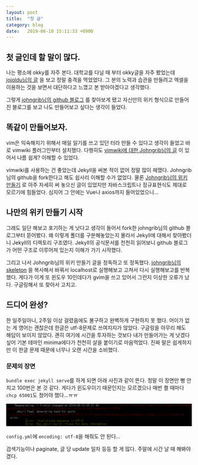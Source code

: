 ```yaml
---
layout: post
title:  "첫 글"
category: blog
date:   2019-06-10 15:11:33 +0900
---
```


## 첫 글인데 할 말이 많다.

나는 평소에 okky를 자주 본다. 대학교를 다닐 때 부터 okky글을 자주 봤었는데 [jojoldu님의 글](https://jojoldu.tistory.com/247) 을 보고 정말 충격을 먹었었다. 그 분의 노력과 습관을 만들려고 엑셀을 이용하는 것을 보면서 대단하다고 느꼈고 본 받아야겠다고 생각했다.

그렇게 [johngrib님의 github 블로그](https://johngrib.github.io/) 를 찾아보게 됐고 자신만의 위키 형식으로 만들어진 블로그를 보고 나도 만들어보고 싶다는 생각이 들었다.

## 똑같이 만들어보자.

vim은 익숙해지기 위해서 매일 일기를 쓰고 있던 터라 만들 수 있다고 생각이 들었고 바로 vimwiki 플러그인부터 설치했다. 다행히도 [vimwiki에 대한 Johngrib님의 글](https://johngrib.github.io/wiki/vimwiki/) 이 있어서 나름 쉽게? 이해할 수 있었다.

vimwiki를 사용하는 건 좋았는데 Jekyll을 써본 적이 없어 정말 많이 헤맸다. Johngrib님의 github을 fork한다고 해도 쉽사리 이해할 수가 없었다. 물론 [Johngrib님의 위키만들기](https://johngrib.github.io/wiki/my-wiki/) 로 아주 자세히 써 놓으신 글이 있었지만 자바스크립트나 정규표현식도 제대로 모르기에 힘들었다. 심지어 그 안에는 Vue나 axios까지 들어있었으니...

## 나만의 위키 만들기 시작

그래도 일단 해보고 포기하는 게 낫다고 생각이 들어서 fork한 johngrib님의 github 블로그부터 뜯어봤다. 왜 이렇게 폴더를 구분해놓았는지 몰라서 Jekyll에 대해서 찾아봤더니 Jekyll의 디렉토리 구조였다. Jekyll의 공식문서를 천천히 읽어보니 github 블로그가 어떤 구조로 이루어져 있는지 이해가 가기 시작했다. 

그리고 나서 Johngrib님의 위키 만들기 글을 정독하고 또 정독했다. [johngrib님의 skeleton](https://github.com/johngrib/johngrib-jekyll-skeleton) 을 복사해서 바꿔서 localhost로 실행해보고 고쳐서 다시 실행해보고를 반복했다. 게다가 이게 또 윈도우 10인데다가 gvim을 쓰고 있어서 그런지 이상한 오류가 났다. 구글링해서 또 찾아서 고치고. 

## 드디어 완성?

한 일주일아니, 2주일 이상 걸렸음에도 불구하고 완벽하게 구현하지 못 했다. 어이가 없는 게 영어는 괜찮은데 한글은 utf-8문제로 쓰여지지가 않았다. 구글링을 아무리 해도 해답이 보이지 않았다. 괜히 여기에 시간을 투자하는 것보다 내가 만들어가는 게 낫겠다 싶어 기본 테마인 minima에다가 천천히 살을 붙이기로 마음먹었다. 진짜 말은 쉽게하지만 이 한글 문제 때문에 너무나 오랜 시간을 소비했다.  

### 문제의 장면
`bundle exec jekyll serve`를 하게 되면 아래 사진과 같이 뜬다. 정말 이 장면만 뻥 안 치고 100번은 본 것 같다. 게다가 윈도우이기 때문인지는 모르겠으나 매번 켤 때마다 `chcp 65001`도 쳤어야 했다...ㅠㅠ

![utf-8-한글문제](/assets/img/utf-8-problem.png)

`config.yml`에 `encoding: utf-8`을 해줘도 안 된다...

검색기능이나 paginate, 글 당 update 일자 등등 할 게 많다. 주말에 시간 날 때 해봐야겠다.


